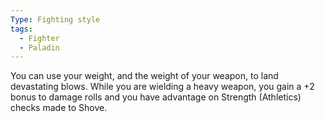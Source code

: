 ```yaml
---
Type: Fighting style
tags:
  - Fighter
  - Paladin
---
```

You can use your weight, and the weight of your weapon, to land devastating blows. While you are wielding a heavy weapon, you gain a +2 bonus to damage rolls and you have advantage on Strength (Athletics) checks made to Shove.